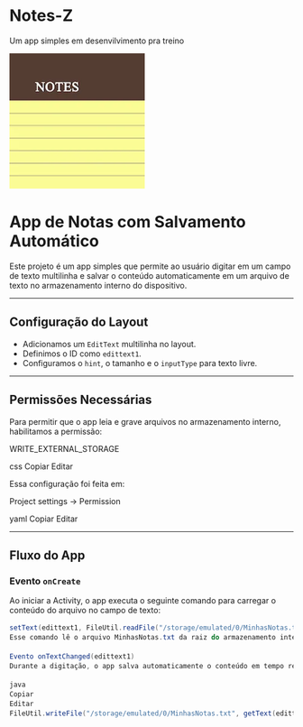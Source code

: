 # Notes-Z
Um app simples em desenvilvimento pra treino 

![Logo do App](unnamed-_1_.png)


# App de Notas com Salvamento Automático

Este projeto é um app simples que permite ao usuário digitar em um campo de texto multilinha e salvar o conteúdo automaticamente em um arquivo de texto no armazenamento interno do dispositivo.

---

## Configuração do Layout

- Adicionamos um `EditText` multilinha no layout.
- Definimos o ID como `edittext1`.
- Configuramos o `hint`, o tamanho e o `inputType` para texto livre.

---

## Permissões Necessárias

Para permitir que o app leia e grave arquivos no armazenamento interno, habilitamos a permissão:

WRITE_EXTERNAL_STORAGE

css
Copiar
Editar

Essa configuração foi feita em:

Project settings → Permission

yaml
Copiar
Editar

---

## Fluxo do App

### Evento `onCreate`

Ao iniciar a Activity, o app executa o seguinte comando para carregar o conteúdo do arquivo no campo de texto:

```java
setText(edittext1, FileUtil.readFile("/storage/emulated/0/MinhasNotas.txt"));
Esse comando lê o arquivo MinhasNotas.txt da raiz do armazenamento interno e exibe o conteúdo no edittext1.

Evento onTextChanged(edittext1)
Durante a digitação, o app salva automaticamente o conteúdo em tempo real com o código:

java
Copiar
Editar
FileUtil.writeFile("/storage/emulated/0/MinhasNotas.txt", getText(edittext1));
